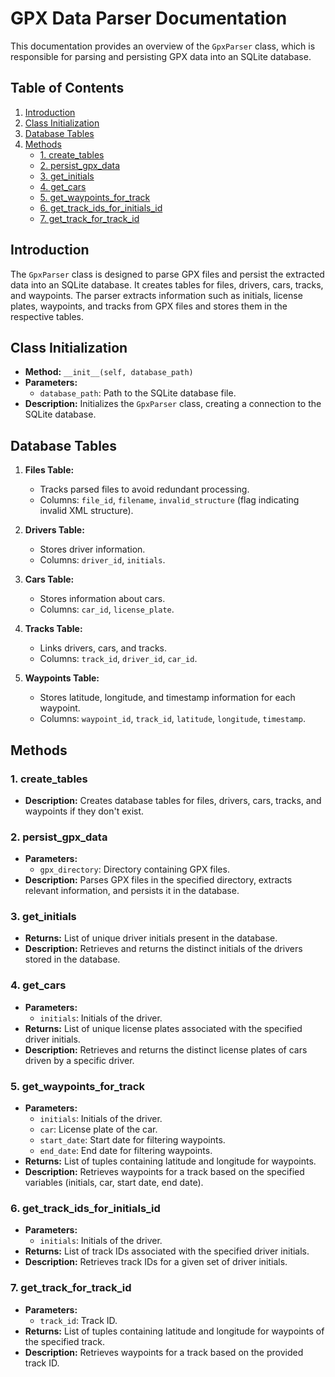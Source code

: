 # GPX Data Parser Documentation

This documentation provides an overview of the `GpxParser` class, which is responsible for parsing and persisting GPX data into an SQLite database.

## Table of Contents
1. [Introduction](#introduction)
2. [Class Initialization](#class-initialization)
3. [Database Tables](#database-tables)
4. [Methods](#methods)
   - [1. create_tables](#create-tables)
   - [2. persist_gpx_data](#persist-gpx-data)
   - [3. get_initials](#get-initials)
   - [4. get_cars](#get-cars)
   - [5. get_waypoints_for_track](#get-waypoints-for-track)
   - [6. get_track_ids_for_initials_id](#get-track-ids-for-initials-id)
   - [7. get_track_for_track_id](#get-track-for-track-id)

## Introduction <a name="introduction"></a>

The `GpxParser` class is designed to parse GPX files and persist the extracted data into an SQLite database. It creates tables for files, drivers, cars, tracks, and waypoints. The parser extracts information such as initials, license plates, waypoints, and tracks from GPX files and stores them in the respective tables.

## Class Initialization <a name="class-initialization"></a>

- **Method:** `__init__(self, database_path)`
- **Parameters:**
  - `database_path`: Path to the SQLite database file.
- **Description:** Initializes the `GpxParser` class, creating a connection to the SQLite database.

## Database Tables <a name="database-tables"></a>

1. **Files Table:**
   - Tracks parsed files to avoid redundant processing.
   - Columns: `file_id`, `filename`, `invalid_structure` (flag indicating invalid XML structure).

2. **Drivers Table:**
   - Stores driver information.
   - Columns: `driver_id`, `initials`.

3. **Cars Table:**
   - Stores information about cars.
   - Columns: `car_id`, `license_plate`.

4. **Tracks Table:**
   - Links drivers, cars, and tracks.
   - Columns: `track_id`, `driver_id`, `car_id`.

5. **Waypoints Table:**
   - Stores latitude, longitude, and timestamp information for each waypoint.
   - Columns: `waypoint_id`, `track_id`, `latitude`, `longitude`, `timestamp`.

## Methods <a name="methods"></a>

### 1. create_tables <a name="create-tables"></a>

- **Description:** Creates database tables for files, drivers, cars, tracks, and waypoints if they don't exist.

### 2. persist_gpx_data <a name="persist-gpx-data"></a>

- **Parameters:**
  - `gpx_directory`: Directory containing GPX files.
- **Description:** Parses GPX files in the specified directory, extracts relevant information, and persists it in the database.

### 3. get_initials <a name="get-initials"></a>

- **Returns:** List of unique driver initials present in the database.
- **Description:** Retrieves and returns the distinct initials of the drivers stored in the database.

### 4. get_cars <a name="get-cars"></a>

- **Parameters:**
  - `initials`: Initials of the driver.
- **Returns:** List of unique license plates associated with the specified driver initials.
- **Description:** Retrieves and returns the distinct license plates of cars driven by a specific driver.

### 5. get_waypoints_for_track <a name="get-waypoints-for-track"></a>

- **Parameters:**
  - `initials`: Initials of the driver.
  - `car`: License plate of the car.
  - `start_date`: Start date for filtering waypoints.
  - `end_date`: End date for filtering waypoints.
- **Returns:** List of tuples containing latitude and longitude for waypoints.
- **Description:** Retrieves waypoints for a track based on the specified variables (initials, car, start date, end date).

### 6. get_track_ids_for_initials_id <a name="get-track-ids-for-initials-id"></a>

- **Parameters:**
  - `initials`: Initials of the driver.
- **Returns:** List of track IDs associated with the specified driver initials.
- **Description:** Retrieves track IDs for a given set of driver initials.

### 7. get_track_for_track_id <a name="get-track-for-track-id"></a>

- **Parameters:**
  - `track_id`: Track ID.
- **Returns:** List of tuples containing latitude and longitude for waypoints of the specified track.
- **Description:** Retrieves waypoints for a track based on the provided track ID.